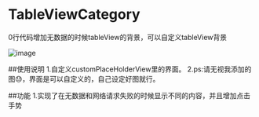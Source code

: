 # TableViewCategory
0行代码增加无数据的时候tableView的背景，可以自定义tableView背景


![image](https://github.com/HuDaQian/TableViewPlaceHolder/blob/master/TableViewCategory/Untitled.gif)

##使用说明
1.自定义customPlaceHolderView里的界面。
2.ps:请无视我添加的图😓，界面是可以自定义的，自己设定好图就行。

##功能
1.实现了在无数据和网络请求失败的时候显示不同的内容，并且增加点击手势
